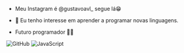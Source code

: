 - Meu Instagram é @gustavoavl_     segue lá😁

- 👀 Eu tenho interesse em aprender a programar novas linguagens.

- Futuro programador 🤪💪

![GitHub](https://img.shields.io/badge/github-%23121011.svg?style=for-the-badge&logo=github&logoColor=white) ![JavaScript](https://img.shields.io/badge/javascript-%23323330.svg?style=for-the-badge&logo=javascript&logoColor=%23F7DF1E)

